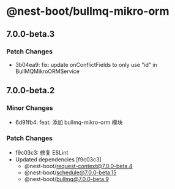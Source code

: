 # @nest-boot/bullmq-mikro-orm

## 7.0.0-beta.3

### Patch Changes

- 3b04ea9: fix: update onConflictFields to only use "id" in BullMQMikroORMService

## 7.0.0-beta.2

### Minor Changes

- 6d91fb4: feat: 添加 bullmq-mikro-orm 模块

### Patch Changes

- f9c03c3: 修复 ESLint
- Updated dependencies [f9c03c3]
  - @nest-boot/request-context@7.0.0-beta.4
  - @nest-boot/schedule@7.0.0-beta.15
  - @nest-boot/bullmq@7.0.0-beta.9
